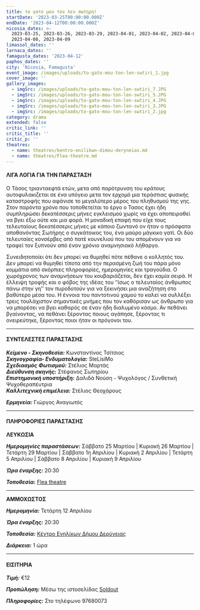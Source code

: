 ```yaml
---
title: το γατο μου τον λεν σωτηρη!
startDate: '2023-03-25T00:00:00.000Z'
endDate: '2023-04-12T00:00:00.000Z'
nicosia_dates: >-
  2023-03-25, 2023-03-26, 2023-03-29, 2023-04-01, 2023-04-02, 2023-04-05,
  2023-04-08, 2023-04-09
limassol_dates: ''
larnaca_dates: ''
famagusta_dates: '2023-04-12'
paphos_dates: ''
city: 'Nicosia, Famagusta'
event_image: /images/uploads/to-gato-mou-ton-len-swtiri_1.jpg
cover_image: ''
gallery_images:
  - imgSrc: /images/uploads/to-gato-mou-ton-len-swtiri_7.JPG
  - imgSrc: /images/uploads/to-gato-mou-ton-len-swtiri_5.JPG
  - imgSrc: /images/uploads/to-gato-mou-ton-len-swtiri_4.JPG
  - imgSrc: /images/uploads/to-gato-mou-ton-len-swtiri_3.JPG
  - imgSrc: /images/uploads/to-gato-mou-ton-len-swtiri_2.jpg
category: drama
extended: false
critic_link: ''
critic_title: ''
critic_p: ''
theatres:
  - name: theatres/kentro-enilikwn-dimou-deryneias.md
  - name: theatres/Flea-theatre.md
---
```


#### ΛΙΓΑ ΛΟΓΙΑ ΓΙΑ ΤΗΝ ΠΑΡΑΣΤΑΣΗ

Ο Τάσος τριανταεφτά ετών, μετα από παρότρυνση του κράτους αυτοφυλακιζεται σε ένα υπόγειο μετα τον ερχομό μια τεράστιας φυσικής καταστροφής που αφάνισε το μεγαλύτερο μέρος του πληθυσμού της γης. Στον παρόντα χρόνο που τοποθετείται το έργο ο Τασος έχει ήδη συμπληρώσει δεκατέσσερις μήνες εγκλεισμού χωρίς να έχει αποπειραθεί να βγει έξω ούτε και μια φορά. Η μοναδική επαφή που είχε τους τελευταίους δεκατέσσερις μήνες με κάποιο ζωντανό ον ήταν ο πρόσφατα αποθανόντας Σωτήρης ο συγκάτοικος του, ένα μαύρο μάγκικο γατί. Οι δύο τελευταίες κονσέρβες από πατέ κουνελιού που του απομένουν για να τραφεί τον ξυπνούν από έναν χρόνιο αναμνησιακό λήθαργο.

Συνειδητοποίει ότι δεν μπορεί να θυμηθεί πότε πέθανε ο κολλητός του. Δεν μπορεί να θυμηθεί τίποτα από την περασμένη ζωή του πάρα μόνο κομμάτια από σκόρπιες πληροφορίες, ημερομηνίες και τραγούδια. Ο χωρόχρονος των αναμνήσεων του κουβαριάζεται, δεν έχει καμία σειρά. Η έλλειψη τροφής και ο φόβος της ιδέας του ‘’ίσως ο τελευταίος άνθρωπος πάνω στην γη’’ τον πυροδοτούν για να ξεκινήσει μια αναζήτηση στο βαθύτερο μέσα του. Η έννοια του παντοτινού χαμού το καλεί να συλλέξει τρεις τουλάχιστον σημαντικές μνήμες που τον καθόρισαν ως άνθρωπο για να μπορέσει να βγει καθαρός σε έναν ήδη διαλυμένο κόσμο. Αν πεθάνει βγαίνοντας, να πεθάνει ξέροντας ποιους αγάπησε, ξέροντας τι ονειρεύτηκε, ξέροντας ποιοι ήταν οι πρόγονοι του.

***

#### ΣΥΝΤΕΛΕΣΤΕΣ ΠΑΡΑΣΤΑΣΗΣ

***Κείμενο - Σκηνοθεσία:*** Κωνσταντίνος Τσίτσιος\
***Σκηνογραφία- Ενδυματολογία:*** SteLisiMo\
***Σχεδιασμός Φωτισμού:*** Στέλιος Μαρτάς\
***Διεύθυνση σκηνής:*** Στέφανος Σωτηρίου\
***Επιστημονική υποστήριξη:*** Δαλιδά Νούση - Ψυχολόγος / Συνθετική Ψυχοθεραπέυτρια\
***Καλλιτεχνική επιμέλεια:*** Στέλιος Θεοχάρους

***Ερμηνεία:*** Γιώργος Αναγιωτός

***

#### ΠΛΗΡΟΦΟΡΙΕΣ ΠΑΡΑΣΤΑΣΗΣ

**ΛΕΥΚΩΣΙΑ**

***Ημερομηνίες παραστάσεων:*** Σάββατο 25 Μαρτίου | Κυριακή 26 Μαρτίου | Τετάρτη 29 Μαρτίου | Σάββατο 1η Απριλίου | Κυριακή 2 Απριλίου | Τετάρτη 5 Απριλίου | Σάββατο 8 Απριλίου | Κυριακή 9 Απριλίου

***Ώρα έναρξης:*** 20:30

***Τοποθεσία:*** [Flea theatre](?#map "")

***

**ΑΜΜΟΧΩΣΤΟΣ**

***Ημερομηνία:*** Τετάρτη 12 Απριλίου

***Ώρα έναρξης:*** 20:30

***Τοποθεσία:*** [Κέντρο Ενηλίκων Δήμου Δερύνειας](?#map "")

***Διάρκεια:*** 1 ώρα

***

#### ΕΙΣΙΤΗΡΙΑ

***Τιμή:*** €12

***Προπώληση:*** Μέσω της ιστοσελίδας [Soldout](https://www.soldoutticketbox.com/ton-gato-mou-ton-len-sotiri/?lang=el "")

***Πληροφορίες:*** Στο τηλέφωνο 97680073
